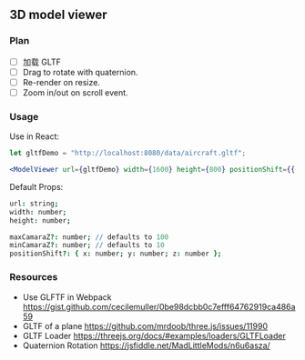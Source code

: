 ## 3D model viewer

### Plan

*   [ ] 加载 GLTF
*   [ ] Drag to rotate with quaternion.
*   [ ] Re-render on resize.
*   [ ] Zoom in/out on scroll event.

### Usage

Use in React:

```jsx
let gltfDemo = "http://localhost:8080/data/aircraft.gltf";

<ModelViewer url={gltfDemo} width={1600} height={800} positionShift={{ x: 0, y: -2, z: 0 }} />;
```

Default Props:

```coffee
url: string;
width: number;
height: number;

maxCamaraZ?: number; // defaults to 100
minCamaraZ?: number; // defaults to 10
positionShift?: { x: number; y: number; z: number };
```

### Resources

*   Use GLFTF in Webpack https://gist.github.com/cecilemuller/0be98dcbb0c7efff64762919ca486a59
*   GLTF of a plane https://github.com/mrdoob/three.js/issues/11990
*   GLTF Loader https://threejs.org/docs/#examples/loaders/GLTFLoader
*   Quaternion Rotation https://jsfiddle.net/MadLittleMods/n6u6asza/
